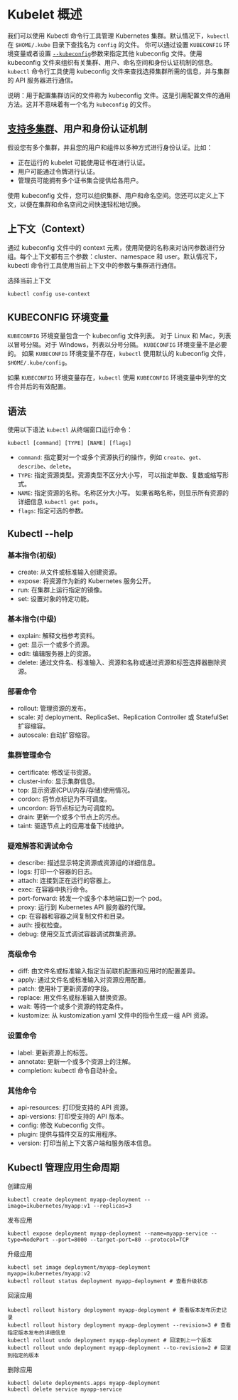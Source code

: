 # Kubelet 概述

我们可以使用 Kubectl 命令行工具管理 Kubernetes 集群。默认情况下，`kubectl` 在 `$HOME/.kube` 目录下查找名为 `config` 的文件。 你可以通过设置 `KUBECONFIG` 环境变量或者设置 [`--kubeconfig`](https://kubernetes.io/docs/reference/generated/kubectl/kubectl/)参数来指定其他 kubeconfig 文件。使用 kubeconfig 文件来组织有关集群、用户、命名空间和身份认证机制的信息。`kubectl` 命令行工具使用 kubeconfig 文件来查找选择集群所需的信息，并与集群的 API 服务器进行通信。

说明：用于配置集群访问的文件称为 kubeconfig 文件。这是引用配置文件的通用方法。这并不意味着有一个名为 `kubeconfig` 的文件。

## [支持多集群]()、用户和身份认证机制[ ](https://kubernetes.io/zh/docs/concepts/configuration/organize-cluster-access-kubeconfig/#支持多集群-用户和身份认证机制)

假设您有多个集群，并且您的用户和组件以多种方式进行身份认证。比如：

- 正在运行的 kubelet 可能使用证书在进行认证。
- 用户可能通过令牌进行认证。
- 管理员可能拥有多个证书集合提供给各用户。

使用 kubeconfig 文件，您可以组织集群、用户和命名空间。您还可以定义上下文，以便在集群和命名空间之间快速轻松地切换。

## 上下文（Context）

通过 kubeconfig 文件中的 context 元素，使用简便的名称来对访问参数进行分组。每个上下文都有三个参数：cluster、namespace 和 user。默认情况下，kubectl 命令行工具使用当前上下文中的参数与集群进行通信。

选择当前上下文

```shell
kubectl config use-context
```

## KUBECONFIG 环境变量

`KUBECONFIG` 环境变量包含一个 kubeconfig 文件列表。 对于 Linux 和 Mac，列表以冒号分隔。对于 Windows，列表以分号分隔。 `KUBECONFIG` 环境变量不是必要的。 如果 `KUBECONFIG` 环境变量不存在，`kubectl` 使用默认的 kubeconfig 文件，`$HOME/.kube/config`。

如果 `KUBECONFIG` 环境变量存在，`kubectl` 使用 `KUBECONFIG` 环境变量中列举的文件合并后的有效配置。

## 语法

使用以下语法 `kubectl` 从终端窗口运行命令：

```shell
kubectl [command] [TYPE] [NAME] [flags]
```

- `command`: 指定要对一个或多个资源执行的操作，例如 `create`、`get`、`describe`、`delete`。
- `TYPE`: 指定资源类型。资源类型不区分大小写， 可以指定单数、复数或缩写形式。
- `NAME`: 指定资源的名称。名称区分大小写。 如果省略名称，则显示所有资源的详细信息 `kubectl get pods`。
- `flags`: 指定可选的参数。

## Kubectl --help

### 基本指令(初级)

- create: 从文件或标准输入创建资源。
- expose: 将资源作为新的 Kubernetes 服务公开。
- run: 在集群上运行指定的镜像。
- set: 设置对象的特定功能。

### 基本指令(中级)

- explain: 解释文档参考资料。
- get: 显示一个或多个资源。
- edit: 编辑服务器上的资源。
- delete: 通过文件名、标准输入、资源和名称或通过资源和标签选择器删除资源。

### 部署命令

- rollout: 管理资源的发布。
- scale: 对 deployment、ReplicaSet、Replication Controller 或 StatefulSet 扩容缩容。
- autoscale: 自动扩容缩容。

### 集群管理命令

- certificate: 修改证书资源。
- cluster-info: 显示集群信息。
- top: 显示资源(CPU/内存/存储)使用情况。
- cordon: 将节点标记为不可调度。
- uncordon: 将节点标记为可调度的。
- drain: 更新一个或多个节点上的污点。
- taint: 驱逐节点上的应用准备下线维护。

### 疑难解答和调试命令

- describe: 描述显示特定资源或资源组的详细信息。
- logs: 打印一个容器的日志。
- attach: 连接到正在运行的容器上。
- exec: 在容器中执行命令。
- port-forward: 转发一个或多个本地端口到一个 pod。
- proxy: 运行到 Kubernetes API 服务器的代理。
- cp: 在容器和容器之间复制文件和目录。
- auth: 授权检查。
- debug: 使用交互式调试容器调试群集资源。

### 高级命令

- diff: 由文件名或标准输入指定当前联机配置和应用时的配置差异。
- apply: 通过文件名或标准输入对资源应用配置。
- patch: 使用补丁更新资源的字段。
- replace: 用文件名或标准输入替换资源。
- wait: 等待一个或多个资源的特定条件。
- kustomize: 从 kustomization.yaml 文件中的指令生成一组 API 资源。

### 设置命令

- label: 更新资源上的标签。
- annotate: 更新一个或多个资源上的注解。
- completion: kubectl 命令自动补全。

### 其他命令

- api-resources: 打印受支持的 API 资源。
- api-versions: 打印受支持的 API 版本。
- config: 修改 Kubeconfig 文件。
- plugin: 提供与插件交互的实用程序。
- version: 打印当前上下文客户端和服务版本信息。

## Kubectl 管理应用生命周期

创建应用

```shell
kubectl create deployment myapp-deployment --image=ikubernetes/myapp:v1 --replicas=3
```

发布应用

```shell
kubectl expose deployment myapp-deployment --name=myapp-service --type=NodePort --port=8000 --target-port=80 --protocol=TCP
```

升级应用

```shell
kubectl set image deployment/myapp-deployment myapp=ikubernetes/myapp:v2
kubectl rollout status deployment myapp-deployment # 查看升级状态
```

回滚应用

```shell
kubectl rollout history deployment myapp-deployment # 查看版本发布历史记录
kubectl rollout history deployment myapp-deployment --revision=3 # 查看指定版本发布的详细信息
kubectl rollout undo deployment myapp-deployment # 回滚到上一个版本
kubectl rollout undo deployment myapp-deployment --to-revision=2 # 回滚到指定的版本
```

删除应用

```shell
kubectl delete deployments.apps myapp-deployment
kubectl delete service myapp-service
```

